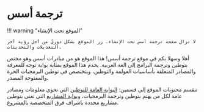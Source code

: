 # ترجمة أسس
!!! warning "الموقع تحت الإنشاء"

    لا تزال صفحة ترجمة أسس تحت الإنشاء. زر الموقع بشكل دوريّ من أجل رؤية آخر التعديلات والتحديثات.

أهلا وسهلا بكم في موقع ترجمة أسس! هذا الموقع هو من مبادرات أسس وهو مختص بتوطين وترجمة البرامج إلى الغة العربية. يخدم هذا الموقع بمثابة بوابة توجه للمعرفة والمصادر المتعلقة بأساسيات العولمة والتوطين، ويتختصص في توطين البرمجيات الحرة والمفتوحة المصدر.

تنقسم محتويات الموقع إلى قسمين: [البوابة العامة للتوطين](localization/index.md) التي تحوي معلومات ومصادر عامة لكل من يهتم بتوطين وترجمة البرمجيات، و[بوابة المشاريع](projects/index.md) التي تعنى بتوطين مشاريع محددة باشراف فرق المتخصصة بالمشروع.